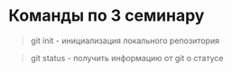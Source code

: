 # Команды по 3 семинару

> git init - инициализация локального репозитория

> git status - получить информацию от git о статусе
